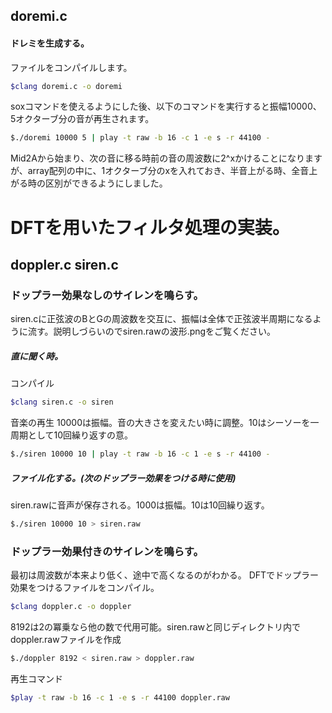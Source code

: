 ## doremi.c  
#### ドレミを生成する。  
ファイルをコンパイルします。  
```bash  
$clang doremi.c -o doremi  
```  
soxコマンドを使えるようにした後、以下のコマンドを実行すると振幅10000、5オクターブ分の音が再生されます。  
```bash
$./doremi 10000 5 | play -t raw -b 16 -c 1 -e s -r 44100 -
```  
Mid2Aから始まり、次の音に移る時前の音の周波数に2^xかけることになりますが、array配列の中に、1オクターブ分のxを入れておき、半音上がる時、全音上がる時の区別ができるようにしました。 

# DFTを用いたフィルタ処理の実装。  
## doppler.c  siren.c
### ドップラー効果なしのサイレンを鳴らす。
siren.cに正弦波のBとGの周波数を交互に、振幅は全体で正弦波半周期になるように流す。説明しづらいのでsiren.rawの波形.pngをご覧ください。
##### 直に聞く時。
コンパイル
```bash  
$clang siren.c -o siren
``` 
音楽の再生
10000は振幅。音の大きさを変えたい時に調整。10はシーソーを一周期として10回繰り返すの意。
```bash  
$./siren 10000 10 | play -t raw -b 16 -c 1 -e s -r 44100 -
```  
##### ファイル化する。(次のドップラー効果をつける時に使用)
siren.rawに音声が保存される。1000は振幅。10は10回繰り返す。
```bash  
$./siren 10000 10 > siren.raw
```  
### ドップラー効果付きのサイレンを鳴らす。  
最初は周波数が本来より低く、途中で高くなるのがわかる。
DFTでドップラー効果をつけるファイルをコンパイル。  
```bash  
$clang doppler.c -o doppler 
```  
8192は2の冪乗なら他の数で代用可能。siren.rawと同じディレクトリ内でdoppler.rawファイルを作成
```bash
$./doppler 8192 < siren.raw > doppler.raw
```  
再生コマンド
```bash
$play -t raw -b 16 -c 1 -e s -r 44100 doppler.raw
``` 
 
